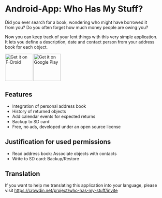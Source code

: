 Android-App: Who Has My Stuff?
==============================

Did you ever search for a book, wondering who might have borrowed it from you?
Do you often forget how much money people are owing you?

Now you can keep track of your lent things with this very simple application. It
lets you define a description, date and contact person from your address book
for each object.

<a href="https://f-droid.org/packages/de.freewarepoint.whohasmystuff/" target="_blank">
<img src="https://f-droid.org/badge/get-it-on.png" alt="Get it on F-Droid" height="90"/></a>
<a href="https://play.google.com/store/apps/details?id=de.freewarepoint.whohasmystuff" target="_blank">
<img src="https://play.google.com/intl/en_us/badges/images/generic/en-play-badge.png" alt="Get it on Google Play" height="90"/></a>

Features
--------

* Integration of personal address book
* History of returned objects
* Add calendar events for expected returns
* Backup to SD card
* Free, no ads, developed under an open source license

Justification for used permissions
----------------------------------

* Read address book: Associate objects with contacts
* Write to SD card: Backup/Restore

Translation
-----------

If you want to help me translating this application into your language,
please visit https://crowdin.net/project/who-has-my-stuff/invite
